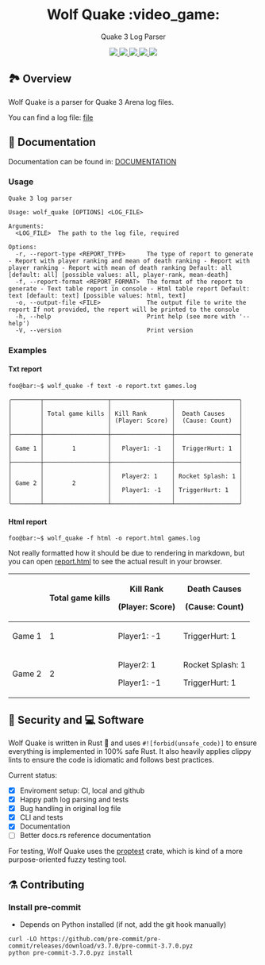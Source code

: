 <h1 align="center">
    Wolf Quake :video_game:
</h1>

<p align="center">
    Quake 3 Log Parser
</p>

<div align="center">
    <a href="https://opensource.org/licenses/MIT">
        <img src="https://img.shields.io/badge/License-MIT-yellow.svg" />
    </a>
    <a href="https://dl.circleci.com/status-badge/redirect/gh/nicolasauler/wolf_quake/tree/main">
        <img src="https://dl.circleci.com/status-badge/img/gh/nicolasauler/wolf_quake/tree/main.svg?style=shield&circle-token=CCIPRJ_GZJrRHrrjus3Jhk7LbZQ2s_66ce6241308ef46b8fb0db9f3da02230e410eb78" />
    </a>
    <a href="https://nicolasauler.github.io/wolf_quake/">
        <img src="https://github.com/nicolasauler/wolf_quake/actions/workflows/docs.yml/badge.svg" />
    </a>
    <a href="https://codecov.io/gh/nicolasauler/wolf_quake" >
        <img src="https://codecov.io/gh/nicolasauler/wolf_quake/graph/badge.svg?token=OW4V0Q9Y2F"/>
    </a>
    <a href="https://github.com/nicolasauler/wolf_quake">
        <img src="https://img.shields.io/badge/MSRV-1.74.0-informational" />
    </a>
</div>

## 🏞️ Overview

Wolf Quake is a parser for Quake 3 Arena log files.

You can find a log file: [file](https://gist.github.com/cloudwalk-tests/be1b636e58abff14088c8b5309f575d8)

## :scroll: Documentation

Documentation can be found in:
[DOCUMENTATION](https://nicolasauler.github.io/wolf_quake)

### Usage
```shell
Quake 3 log parser

Usage: wolf_quake [OPTIONS] <LOG_FILE>

Arguments:
  <LOG_FILE>  The path to the log file, required

Options:
  -r, --report-type <REPORT_TYPE>      The type of report to generate - Report with player ranking and mean of death ranking - Report with player ranking - Report with mean of death ranking Default: all [default: all] [possible values: all, player-rank, mean-death]
  -f, --report-format <REPORT_FORMAT>  The format of the report to generate - Text table report in console - Html table report Default: text [default: text] [possible values: html, text]
  -o, --output-file <FILE>             The output file to write the report If not provided, the report will be printed to the console
  -h, --help                           Print help (see more with '--help')
  -V, --version                        Print version
```

### Examples
#### Txt report

```console
foo@bar:~$ wolf_quake -f text -o report.txt games.log
```

```shell
╭────────┬──────────────────┬─────────────────┬──────────────────╮
│        │                  │                 │                  │
│        │ Total game kills │ Kill Rank       │  Death Causes    │
│        │                  │ (Player: Score) │  (Cause: Count)  │
│        │                  │                 │                  │
├────────┼──────────────────┼─────────────────┼──────────────────┤
│        │                  │                 │                  │
│ Game 1 │        1         │   Player1: -1   │  TriggerHurt: 1  │
│        │                  │                 │                  │
├────────┼──────────────────┼─────────────────┼──────────────────┤
│        │                  │                 │                  │
│        │                  │   Player2: 1    │ Rocket Splash: 1 │
│ Game 2 │        2         │                 │                  │
│        │                  │   Player1: -1   │ TriggerHurt: 1   │
│        │                  │                 │                  │
╰────────┴──────────────────┴─────────────────┴──────────────────╯
```

#### Html report

```console
foo@bar:~$ wolf_quake -f html -o report.html games.log
```

Not really formatted how it should be due to rendering in markdown, but you can open
[report.html](./examples/qgames_report.html) to see the actual result in your browser.

<table>
<thead>
<tr>
<th>
<div>
<p>

</p>
<p>

</p>
<p>

</p>
</div>
</th>
<th>
<div>
<p>

</p>
<p>
Total game kills
</p>
<p>

</p>
</div>
</th>
<th>
<div>
<p>

</p>
<p>
Kill Rank
</p>
<p>
(Player: Score)
</p>
<p>

</p>
</div>
</th>
<th>
<div>
<p>

</p>
<p>
Death Causes
</p>
<p>
(Cause: Count)
</p>
<p>

</p>
</div>
</th>
</tr>
</thead>
<tbody>
<tr>
<td>
<div>
<p>
Game 1
</p>
</div>
</td>
<td>
<div>
<p>
1
</p>
</div>
</td>
<td>
<div>
<p>

</p>
<p>
Player1: -1
</p>
<p>

</p>
</div>
</td>
<td>
<div>
<p>

</p>
<p>
TriggerHurt: 1
</p>
<p>

</p>
</div>
</td>
</tr>
<tr>
<td>
<div>
<p>
Game 2
</p>
</div>
</td>
<td>
<div>
<p>
2
</p>
</div>
</td>
<td>
<div>
<p>

</p>
<p>
Player2: 1
</p>
<p>

</p>
<p>
Player1: -1
</p>
<p>

</p>
</div>
</td>
<td>
<div>
<p>

</p>
<p>
Rocket Splash: 1
</p>
<p>

</p>
<p>
TriggerHurt: 1
</p>
<p>

</p>
</div>
</td>
</tr>
</tbody>
</table>

## 🦺 Security and 💻 Software

Wolf Quake is written in Rust :crab: and uses `#![forbid(unsafe_code)]` to ensure everything is implemented in 100% safe Rust.
It also heavily applies clippy lints to ensure the code is idiomatic and follows best practices.

Current status:
- [x] Enviroment setup: CI, local and github
- [x] Happy path log parsing and tests
- [x] Bug handling in original log file
- [x] CLI and tests
- [x] Documentation
- [ ] Better docs.rs reference documentation

For testing, Wolf Quake uses the [proptest](https://docs.rs/proptest/latest/proptest/) crate, which is kind of a more purpose-oriented fuzzy testing tool.

## ⚗️ Contributing
### Install pre-commit
- Depends on Python installed (if not, add the git hook manually)

```shell
curl -LO https://github.com/pre-commit/pre-commit/releases/download/v3.7.0/pre-commit-3.7.0.pyz
python pre-commit-3.7.0.pyz install
```
